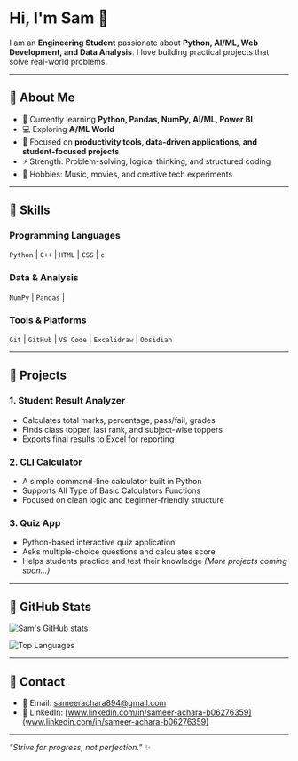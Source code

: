 

# Hi, I'm Sam 👋



I am an **Engineering Student** passionate about **Python, AI/ML, Web Development, and Data Analysis**. I love building practical projects that solve real-world problems.

---

## 🔹 About Me

- 🌱 Currently learning **Python, Pandas, NumPy, AI/ML, Power BI**
- 💻 Exploring **A/ML World**
- 🎯 Focused on **productivity tools, data-driven applications, and student-focused projects**
- ⚡ Strength: Problem-solving, logical thinking, and structured coding
- 🎵 Hobbies: Music, movies, and creative tech experiments

---

## 🔹 Skills

### Programming Languages
`Python` | `C++` | `HTML` | `CSS` | `c`

### Data & Analysis
`NumPy` | `Pandas` | 

### Tools & Platforms
`Git` | `GitHub` | `VS Code` | `Excalidraw` | `Obsidian`

---

## 🔹 Projects

### 1. Student Result Analyzer
- Calculates total marks, percentage, pass/fail, grades
- Finds class topper, last rank, and subject-wise toppers
- Exports final results to Excel for reporting

### 2. CLI Calculator
- A simple command-line calculator built in Python
- Supports All Type of Basic Calculators Functions
- Focused on clean logic and beginner-friendly structure

### 3. Quiz App
- Python-based interactive quiz application
- Asks multiple-choice questions and calculates score
- Helps students practice and test their knowledge
*(More projects coming soon...)*

---

## 🔹 GitHub Stats

![Sam's GitHub stats](https://github-readme-stats.vercel.app/api?username=sameer-achara&show_icons=true&theme=dark)

![Top Languages](https://github-readme-stats.vercel.app/api/top-langs/?username=sameer-achara&layout=compact&theme=dark)

---

## 🔹 Contact

- 📧 Email: sameerachara894@gmail.com  
- 🔗 LinkedIn: [www.linkedin.com/in/sameer-achara-b06276359](www.linkedin.com/in/sameer-achara-b06276359)  


---

*"Strive for progress, not perfection."* ✨

